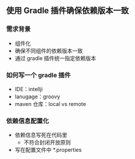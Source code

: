 ## 使用 Gradle 插件确保依赖版本一致

### 需求背景

- 组件化
- 确保不同组件的依赖版本一致
- 通过 gradle 插件统一指定依赖版本

### 如何写一个 gradle 插件

- IDE：intellji
- lanugage：groovy
- maven 仓库：local vs remote

### 依赖信息配置化

- 依赖信息写死在代码里
    - 不符合封闭开放原则
- 写在配置文件中 *.properties

